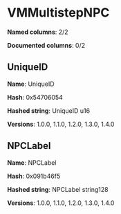 # VMMultistepNPC
**Named columns**: 2/2

**Documented columns**: 0/2

## UniqueID

**Name**: UniqueID

**Hash**: 0x54706054

**Hashed string**: UniqueID u16

**Versions**: 1.0.0, 1.1.0, 1.2.0, 1.3.0, 1.4.0

## NPCLabel

**Name**: NPCLabel

**Hash**: 0x091b46f5

**Hashed string**: NPCLabel string128

**Versions**: 1.0.0, 1.1.0, 1.2.0, 1.3.0, 1.4.0

